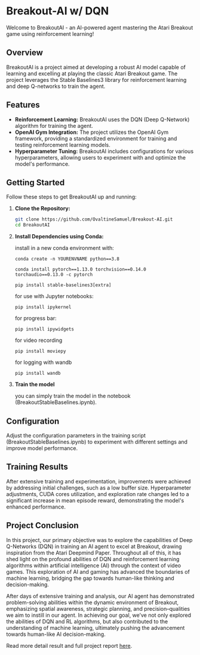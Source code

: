 # Breakout-AI w/ DQN

Welcome to BreakoutAI - an AI-powered agent mastering the Atari Breakout game using reinforcement learning!

## Overview

BreakoutAI is a project aimed at developing a robust AI model capable of learning and excelling at playing the classic Atari Breakout game. The project leverages the Stable Baselines3 library for reinforcement learning and deep Q-networks to train the agent.

## Features

- **Reinforcement Learning:** BreakoutAI uses the DQN (Deep Q-Network) algorithm for training the agent.
- **OpenAI Gym Integration:** The project utilizes the OpenAI Gym framework, providing a standardized environment for training and testing reinforcement learning models.
- **Hyperparameter Tuning:** BreakoutAI includes configurations for various hyperparameters, allowing users to experiment with and optimize the model's performance.

## Getting Started

Follow these steps to get BreakoutAI up and running:

1. **Clone the Repository:**
    ```bash
    git clone https://github.com/OvaltineSamuel/Breakout-AI.git
    cd BreakoutAI

2. **Install Dependencies using Conda:**
    
    install in a new conda environment with:
    ````
    conda create -n YOURENVNAME python==3.8

    conda install pytorch==1.13.0 torchvision==0.14.0 torchaudio==0.13.0 -c pytorch

    pip install stable-baselines3[extra]
    ````
    for use with Jupyter notebooks:
    ````
    pip install ipykernel
    ````
    for progress bar:
    ````
    pip install ipywidgets
    ````
    for video recording
    ````
    pip install moviepy
    ````
    for logging with wandb
    ````
    pip install wandb
    ````

3. **Train the model**

    you can simply train the model in the notebook (BreakoutStableBaselines.ipynb).

## Configuration

Adjust the configuration parameters in the training script (BreakoutStableBaselines.ipynb) to experiment with different settings and improve model performance.


## Training Results
After extensive training and experimentation, improvements were achieved by addressing initial challenges, such as a low buffer size. Hyperparameter adjustments, CUDA cores utilization, and exploration rate changes led to a significant increase in mean episode reward, demonstrating the model's enhanced performance.

## Project Conclusion
In this project, our primary objective was to explore the capabilities of Deep Q-Networks (DQN) in training an AI agent to excel at Breakout, drawing inspiration from the Atari Deepmind Paper. Throughout all of this, it has shed light on the profound abilities of DQN and reinforcement learning algorithms within artificial intelligence (AI) through the context of video games. This exploration of AI and gaming has advanced the boundaries of machine learning, bridging the gap towards human-like thinking and decision-making.

After days of extensive training and analysis, our AI agent has demonstrated problem-solving abilities within the dynamic environment of Breakout, emphasizing spatial awareness, strategic planning, and precision–qualities we aim to instill in our agent. In achieving our goal, we’ve not only explored the abilities of DQN and RL algorithms, but also contributed to the understanding of machine learning, ultimately pushing the advancement towards human-like AI decision-making.

Read more detail result and full project report [here]().